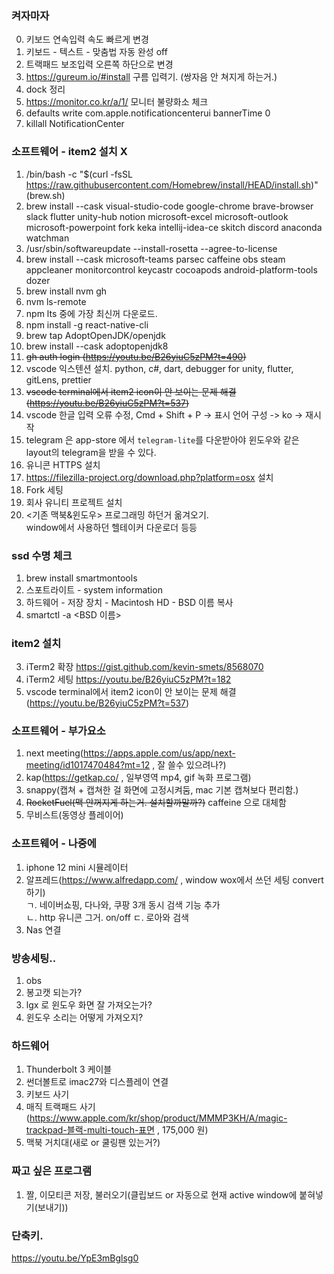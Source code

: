 ### 켜자마자
0. 키보드 연속입력 속도 빠르게 변경
1. 키보드 - 텍스트 - 맞춤법 자동 완성 off
2. 트랙패드 보조입력 오른쪽 하단으로 변경
3. https://gureum.io/#install 구름 입력기. (쌍자음 안 쳐지게 하는거.)
4. dock 정리
5. https://monitor.co.kr/a/1/ 모니터 불량화소 체크
6. defaults write com.apple.notificationcenterui bannerTime 0 
7. killall NotificationCenter

### 소프트웨어 - item2 설치 X
1. /bin/bash -c "$(curl -fsSL https://raw.githubusercontent.com/Homebrew/install/HEAD/install.sh)"  (brew.sh)
2. brew install --cask visual-studio-code google-chrome brave-browser slack flutter unity-hub notion microsoft-excel microsoft-outlook microsoft-powerpoint fork keka intellij-idea-ce skitch discord anaconda watchman
3. /usr/sbin/softwareupdate --install-rosetta --agree-to-license
4. brew install --cask microsoft-teams parsec caffeine obs steam appcleaner monitorcontrol keycastr cocoapods android-platform-tools dozer
5. brew install nvm gh 
6. nvm ls-remote
7. npm lts 중에 가장 최신꺼 다운로드.
8. npm install -g react-native-cli
9. brew tap AdoptOpenJDK/openjdk
10. brew install --cask adoptopenjdk8
11. ~~gh auth login (https://youtu.be/B26yiuC5zPM?t=490)~~
12.  vscode 익스텐션 설치.  python, c#, dart, debugger for unity, flutter, gitLens, prettier
13. ~~vscode terminal에서 item2 icon이 안 보이는 문제 해결 (https://youtu.be/B26yiuC5zPM?t=537)~~
14. vscode 한글 입력 오류 수정, Cmd + Shift + P -> 표시 언어 구성 -> ko -> 재시작
15. telegram 은 app-store 에서 `telegram-lite`를 다운받아야 윈도우와 같은 layout의 telegram을 받을 수 있다.
16. 유니콘 HTTPS 설치
17. https://filezilla-project.org/download.php?platform=osx 설치
18. Fork 세팅
19. 회사 유니티 프로젝트 설치
20. <기존 맥북&윈도우> 프로그래밍 하던거 옮겨오기.  
    window에서 사용하던 헬테이커 다운로더 등등

### ssd 수명 체크
1. brew install smartmontools
2. 스포트라이트 - system information
3. 하드웨어 - 저장 장치 - Macintosh HD - BSD 이름 복사
4. smartctl -a <BSD 이름>

### item2 설치
3. iTerm2 확장 https://gist.github.com/kevin-smets/8568070
4. iTerm2 세팅 https://youtu.be/B26yiuC5zPM?t=182
10. vscode terminal에서 item2 icon이 안 보이는 문제 해결 (https://youtu.be/B26yiuC5zPM?t=537)

### 소프트웨어 - 부가요소
1. next meeting(https://apps.apple.com/us/app/next-meeting/id1017470484?mt=12 , 잘 쓸수 있으려나?)
2. kap(https://getkap.co/ , 일부영역 mp4, gif 녹화 프로그램)
4. snappy(캡쳐 + 캡쳐한 걸 화면에 고정시켜둠, mac 기본 캡쳐보다 편리함.)
5. ~~RocketFuel(맥 안꺼지게 하는거. 설치할까말까?)~~ caffeine 으로 대체함
6. 무비스트(동영상 플레이어)

### 소프트웨어 - 나중에
1. iphone 12 mini 시뮬레이터
2. 알프레드(https://www.alfredapp.com/ , window wox에서 쓰던 세팅 convert 하기)  
ㄱ. 네이버쇼핑, 다나와, 쿠팡 3개 동시 검색 기능 추가  
ㄴ. http 유니콘 그거. on/off
ㄷ. 로아와 검색
3. Nas 연결

### 방송세팅..
1. obs
2. 봉고캣 되는가?
3. lgx 로 윈도우 화면 잘 가져오는가?
4. 윈도우 소리는 어떻게 가져오지?

### 하드웨어
1. Thunderbolt 3 케이블
2. 썬더볼트로 imac27와 디스플레이 연결
3. 키보드 사기
4. 매직 트랙패드 사기 (https://www.apple.com/kr/shop/product/MMMP3KH/A/magic-trackpad-블랙-multi-touch-표면 , 175,000 원)
5. 맥북 거치대(새로 or 쿨링팬 있는거?)

### 짜고 싶은 프로그램
1. 짤, 이모티콘 저장, 불러오기(클립보드 or 자동으로 현재 active window에 붙혀넣기(보내기))

### 단축키.
https://youtu.be/YpE3mBglsg0
